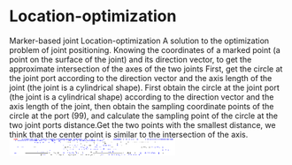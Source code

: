 # Location-optimization
Marker-based joint Location-optimization
A solution to the optimization problem of joint positioning. Knowing the coordinates of a marked point (a point on the surface of the joint) and its direction vector, to get the 
approximate intersection of the axes of the two joints
First, get the circle at the joint port according to the direction vector and the axis length of the joint (the joint is a cylindrical shape).
First obtain the circle at the joint port (the joint is a cylindrical shape) according to the direction vector and the axis length of the joint,
then obtain the sampling coordinate points of the circle at the port (99), and calculate the sampling point of the circle at the two joint ports distance.Get the two points with 
the smallest distance, we think that the center point is similar to the intersection of the axis.
<img src="https://github.com/KingWangJL/Location-optimization/blob/master/9.gif" width = "300" height = "30" alt="tencent" align=center />
